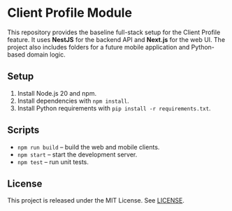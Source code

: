 # Client Profile Module

This repository provides the baseline full-stack setup for the Client Profile feature.
It uses **NestJS** for the backend API and **Next.js** for the web UI. The project also
includes folders for a future mobile application and Python-based domain logic.

## Setup

1. Install Node.js 20 and npm.
2. Install dependencies with `npm install`.
3. Install Python requirements with `pip install -r requirements.txt`.

## Scripts

- `npm run build` – build the web and mobile clients.
- `npm start` – start the development server.
- `npm test` – run unit tests.

## License

This project is released under the MIT License. See [LICENSE](LICENSE).
